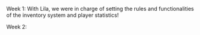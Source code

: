Week 1:
With Lila, we were in charge of setting the rules and functionalities of the inventory system and player statistics!

Week 2:


